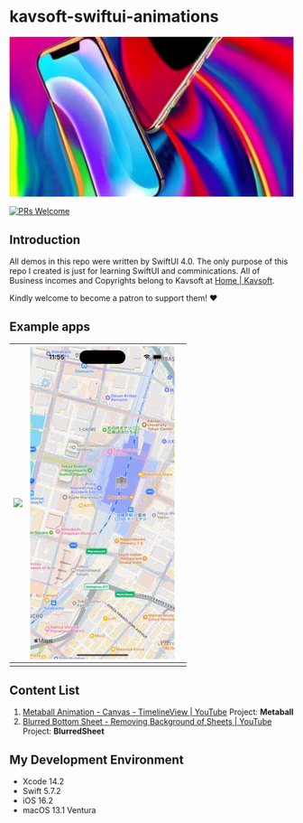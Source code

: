 # kavsoft-swiftui-animations

<img src="https://github.com/hackenbacker/image-host/blob/main/imgs/swiftui-badge.png" width=768>

[![PRs Welcome](https://img.shields.io/badge/PRs-welcome-brightgreen.svg?style=flat-square)](http://makeapullrequest.com)


## Introduction

All demos in this repo were written by SwiftUI 4.0. The only purpose of this repo I created is just for learning SwiftUI and comminications. All of Business incomes and Copyrights belong to Kavsoft at [Home | Kavsoft](https://kavsoft.dev).

Kindly welcome to become a patron to support them! ❤️

## Example apps

| <img src="https://github.com/hackenbacker/image-host/blob/main/imgs/metaball-256.gif" /> | <img src="https://github.com/hackenbacker/image-host/blob/main/imgs/BlurredSheet/BlurredSheet-256.gif" /> | |
| :-------------------------------------------: | :----------------------------------------: | -------------------------------------------- |
|  |  |  |

## Content List

1. [Metaball Animation - Canvas - TimelineView | YouTube](https://youtu.be/hfKGLJejAEw)  Project: **Metaball**
2. [Blurred Bottom Sheet - Removing Background of Sheets | YouTube](https://youtu.be/NE1ZIK0PGTI)  Project: **BlurredSheet**

## My Development Environment
* Xcode 14.2
* Swift 5.7.2
* iOS 16.2
* macOS 13.1 Ventura
